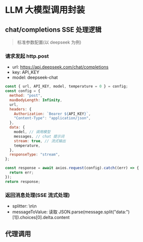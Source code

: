 # LLM 大模型调用封装

## chat/completions SSE 处理逻辑

> 标准参数配置(以 deepseek 为例)

### 请求发起 http.post

- url: https://api.deepseek.com/chat/completions
- key: API_KEY
- model: deepseek-chat

```js
const { url, API_KEY, model, temperature = 0 } = config;
const config = {
  method: "post",
  maxBodyLength: Infinity,
  url,
  headers: {
    Authorization: `Bearer ${API_KEY}`,
    "Content-Type": "application/json",
  },
  data: {
    model, // 调用模型
    messages, // chat 提示词
    stream: true, // 流式输出
    temperature,
  },
  responseType: "stream",
};

const response = await axios.request(config).catch((err) => {
  return err;
});
return response;
```

### 返回消息处理(SSE 流式处理)

- splitter: \n\n
- messageToValue: 读取 JSON.parse(message.split("data:")[1]).choices[0].delta.content

## 代理调用
